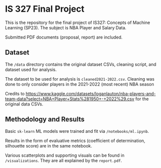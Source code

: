 # IS 327 Final Project
This is the repository for the final project of IS327: Concepts of Machine Learning (SP23). The subject is NBA Player and Salary Data.

Submitted PDF documents (proposal, report) are included.

## Dataset
The `/data` directory contains the original dataset CSVs, cleaning script, and dataset used for analysis.

The dataset to be used for analysis is `cleaned2021-2022.csv`. Cleaning was done to only consider players in the 2021-2022 (most recent) NBA season

Credits to https://www.kaggle.com/datasets/loganlauton/nba-players-and-team-data?select=NBA+Player+Stats%281950+-+2022%29.csv for the original data CSVs.

## Methodology and Results

Basic `sk-learn` ML models were trained and fit via `/notebooks/ml.ipynb`.

Results in the form of evaluative metrics (coefficient of determination, silhouette score) are in the same notebook.

Various scatterplots and supporting visuals can be found in `/visualizations`. They are all explained by the `report.pdf`. 
